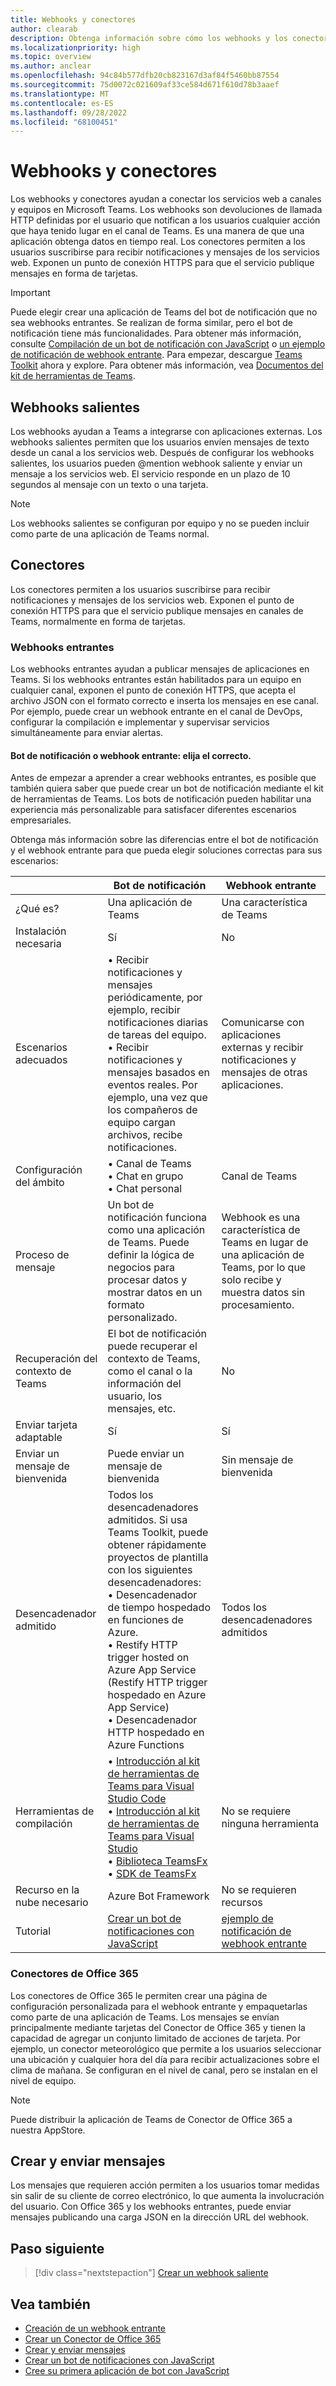 ```yaml
---
title: Webhooks y conectores
author: clearab
description: Obtenga información sobre cómo los webhooks y los conectores ayudan a conectar los servicios web a los canales y equipos de Microsoft Teams. Obtenga información sobre los webhooks entrantes, salientes y los conectores de Office 365.
ms.localizationpriority: high
ms.topic: overview
ms.author: anclear
ms.openlocfilehash: 94c84b577dfb20cb823167d3af84f5460bb87554
ms.sourcegitcommit: 75d0072c021609af33ce584d671f610d78b3aaef
ms.translationtype: MT
ms.contentlocale: es-ES
ms.lasthandoff: 09/28/2022
ms.locfileid: "68100451"
---
```

# <a name="webhooks-and-connectors"></a>Webhooks y conectores

Los webhooks y conectores ayudan a conectar los servicios web a canales y equipos en Microsoft Teams. Los webhooks son devoluciones de llamada HTTP definidas por el usuario que notifican a los usuarios cualquier acción que haya tenido lugar en el canal de Teams. Es una manera de que una aplicación obtenga datos en tiempo real. Los conectores permiten a los usuarios suscribirse para recibir notificaciones y mensajes de los servicios web. Exponen un punto de conexión HTTPS para que el servicio publique mensajes en forma de tarjetas.

> [!IMPORTANT]
> Puede elegir crear una aplicación de Teams del bot de notificación que no sea webhooks entrantes. Se realizan de forma similar, pero el bot de notificación tiene más funcionalidades. Para obtener más información, consulte [Compilación de un bot de notificación con JavaScript](../sbs-gs-notificationbot.yml) o [un ejemplo de notificación de webhook entrante](https://github.com/OfficeDev/TeamsFx-Samples/tree/dev/incoming-webhook-notification). Para empezar, descargue [Teams Toolkit](https://marketplace.visualstudio.com/items?itemName=TeamsDevApp.ms-teams-vscode-extension) ahora y explore. Para obtener más información, vea [Documentos del kit de herramientas de Teams](../toolkit/teams-toolkit-fundamentals.md).

## <a name="outgoing-webhooks"></a>Webhooks salientes

Los webhooks ayudan a Teams a integrarse con aplicaciones externas. Los webhooks salientes permiten que los usuarios envíen mensajes de texto desde un canal a los servicios web. Después de configurar los webhooks salientes, los usuarios pueden @mention webhook saliente y enviar un mensaje a los servicios web. El servicio responde en un plazo de 10 segundos al mensaje con un texto o una tarjeta.

> [!NOTE]
> Los webhooks salientes se configuran por equipo y no se pueden incluir como parte de una aplicación de Teams normal.

## <a name="connectors"></a>Conectores

Los conectores permiten a los usuarios suscribirse para recibir notificaciones y mensajes de los servicios web. Exponen el punto de conexión HTTPS para que el servicio publique mensajes en canales de Teams, normalmente en forma de tarjetas.

### <a name="incoming-webhooks"></a>Webhooks entrantes

Los webhooks entrantes ayudan a publicar mensajes de aplicaciones en Teams. Si los webhooks entrantes están habilitados para un equipo en cualquier canal, exponen el punto de conexión HTTPS, que acepta el archivo JSON con el formato correcto e inserta los mensajes en ese canal. Por ejemplo, puede crear un webhook entrante en el canal de DevOps, configurar la compilación e implementar y supervisar servicios simultáneamente para enviar alertas.

#### <a name="notification-bot-or-incoming-webhook---choose-the-right-one"></a>Bot de notificación o webhook entrante: elija el correcto.

Antes de empezar a aprender a crear webhooks entrantes, es posible que también quiera saber que puede crear un bot de notificación mediante el kit de herramientas de Teams. Los bots de notificación pueden habilitar una experiencia más personalizable para satisfacer diferentes escenarios empresariales.

Obtenga más información sobre las diferencias entre el bot de notificación y el webhook entrante para que pueda elegir soluciones correctas para sus escenarios:

| &nbsp; | Bot de notificación |  Webhook entrante |
| --- | --- | --- |
| ¿Qué es? | Una aplicación de Teams | Una característica de Teams |
| Instalación necesaria | Sí | No |
| Escenarios adecuados | • Recibir notificaciones y mensajes periódicamente, por ejemplo, recibir notificaciones diarias de tareas del equipo. <br>  • Recibir notificaciones y mensajes basados en eventos reales. Por ejemplo, una vez que los compañeros de equipo cargan archivos, recibe notificaciones. | Comunicarse con aplicaciones externas y recibir notificaciones y mensajes de otras aplicaciones. |
| Configuración del ámbito | • Canal de Teams <br> • Chat en grupo <br> • Chat personal | Canal de Teams |
| Proceso de mensaje | Un bot de notificación funciona como una aplicación de Teams. Puede definir la lógica de negocios para procesar datos y mostrar datos en un formato personalizado. | Webhook es una característica de Teams en lugar de una aplicación de Teams, por lo que solo recibe y muestra datos sin procesamiento. |
| Recuperación del contexto de Teams | El bot de notificación puede recuperar el contexto de Teams, como el canal o la información del usuario, los mensajes, etc. | No |
| Enviar tarjeta adaptable | Sí | Sí |
| Enviar un mensaje de bienvenida | Puede enviar un mensaje de bienvenida | Sin mensaje de bienvenida |
| Desencadenador admitido | Todos los desencadenadores admitidos. Si usa Teams Toolkit, puede obtener rápidamente proyectos de plantilla con los siguientes desencadenadores: <br> • Desencadenador de tiempo hospedado en funciones de Azure. <br> • Restify HTTP trigger hosted on Azure App Service (Restify HTTP trigger hospedado en Azure App Service) <br> • Desencadenador HTTP hospedado en Azure Functions | Todos los desencadenadores admitidos |
| Herramientas de compilación | • [Introducción al kit de herramientas de Teams para Visual Studio Code](../toolkit/teams-toolkit-fundamentals.md) <br> • [Introducción al kit de herramientas de Teams para Visual Studio](../toolkit/teams-toolkit-fundamentals.md) <br> • [Biblioteca TeamsFx](../toolkit/TeamsFx-CLI.md) <br> • [SDK de TeamsFx](../toolkit/TeamsFx-SDK.md) | No se requiere ninguna herramienta |
| Recurso en la nube necesario | Azure Bot Framework | No se requieren recursos |
| Tutorial | [Crear un bot de notificaciones con JavaScript](../sbs-gs-notificationbot.yml) | [ejemplo de notificación de webhook entrante](https://github.com/OfficeDev/TeamsFx-Samples/tree/dev/incoming-webhook-notification) |

### <a name="office-365-connectors"></a>Conectores de Office 365

Los conectores de Office 365 le permiten crear una página de configuración personalizada para el webhook entrante y empaquetarlas como parte de una aplicación de Teams. Los mensajes se envían principalmente mediante tarjetas del Conector de Office 365 y tienen la capacidad de agregar un conjunto limitado de acciones de tarjeta. Por ejemplo, un conector meteorológico que permite a los usuarios seleccionar una ubicación y cualquier hora del día para recibir actualizaciones sobre el clima de mañana. Se configuran en el nivel de canal, pero se instalan en el nivel de equipo.

> [!NOTE]
> Puede distribuir la aplicación de Teams de Conector de Office 365 a nuestra AppStore.

## <a name="create-and-send-messages"></a>Crear y enviar mensajes

Los mensajes que requieren acción permiten a los usuarios tomar medidas sin salir de su cliente de correo electrónico, lo que aumenta la involucración del usuario. Con Office 365 y los webhooks entrantes, puede enviar mensajes publicando una carga JSON en la dirección URL del webhook.

## <a name="next-step"></a>Paso siguiente

> [!div class="nextstepaction"]
> [Crear un webhook saliente](~/webhooks-and-connectors/how-to/add-outgoing-webhook.md)

## <a name="see-also"></a>Vea también

* [Creación de un webhook entrante](~/webhooks-and-connectors/how-to/add-incoming-webhook.md)
* [Crear un Conector de Office 365](~/webhooks-and-connectors/how-to/connectors-creating.md)
* [Crear y enviar mensajes](~/webhooks-and-connectors/how-to/connectors-using.md)
* [Crear un bot de notificaciones con JavaScript](../sbs-gs-notificationbot.yml)
* [Cree su primera aplicación de bot con JavaScript](../sbs-gs-bot.yml)
